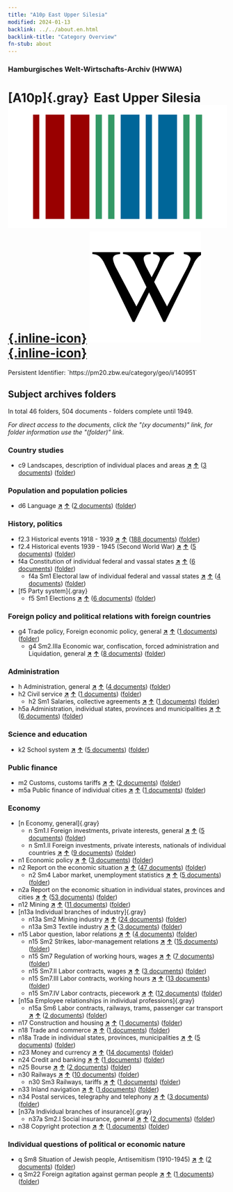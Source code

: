 ```yaml
---
title: "A10p East Upper Silesia"
modified: 2024-01-13
backlink: ../../about.en.html
backlink-title: "Category Overview"
fn-stub: about
---
```


### Hamburgisches Welt-Wirtschafts-Archiv (HWWA)

# [A10p]{.gray}&#8201; East Upper Silesia &#160; [![Wikidata](/images/Wikidata-logo.svg "Wikidata"){.inline-icon}](http://www.wikidata.org/entity/Q2035812) [![Wikipedia](/images/Wikipedia-W.svg "Wikipedia"){.inline-icon}](https://en.wikipedia.org/wiki/East_Upper_Silesia)

<div class="hint">Persistent Identifier: `https://pm20.zbw.eu/category/geo/i/140951`</div>







## Subject archives folders










In total 46 folders, 504 documents - folders complete until 1949.

_For direct access to the documents, click the "(xy documents)" link, for folder information use the "(folder)" link._



### Country studies

- c9 Landscapes, description of individual places and areas [**&nearr;**](../../../subject/i/144214/about.en.html "Landscapes, description of individual places and areas (all over the world)") [**&uarr;**](../../../subject/about.en.html#c9 "Subject category system") (<a href="https://pm20.zbw.eu/iiifview/folder/sh/140951,144214" title="about: East Upper Silesia : Landscapes, description of individual places and areas" target="_blank">3 documents</a>) ([folder](../../../../folder/sh/1409xx/140951/1442xx/144214/about.en.html))

### Population and population policies

- d6 Language [**&nearr;**](../../../subject/i/144239/about.en.html "Language (all over the world)") [**&uarr;**](../../../subject/about.en.html#d6 "Subject category system") (<a href="https://pm20.zbw.eu/iiifview/folder/sh/140951,144239" title="about: East Upper Silesia : Language" target="_blank">2 documents</a>) ([folder](../../../../folder/sh/1409xx/140951/1442xx/144239/about.en.html))

### History, politics

- f2.3 Historical events 1918 - 1939 [**&nearr;**](../../../subject/i/181391/about.en.html "Historical events 1918 - 1939 (all over the world)") [**&uarr;**](../../../subject/about.en.html#f2.3 "Subject category system") (<a href="https://pm20.zbw.eu/iiifview/folder/sh/140951,181391" title="about: East Upper Silesia : Historical events 1918 - 1939" target="_blank">188 documents</a>) ([folder](../../../../folder/sh/1409xx/140951/1813xx/181391/about.en.html))
- f2.4 Historical events 1939 - 1945 (Second World War) [**&nearr;**](../../../subject/i/181361/about.en.html "Historical events 1939 - 1945 (Second World War) (all over the world)") [**&uarr;**](../../../subject/about.en.html#f2.4 "Subject category system") (<a href="https://pm20.zbw.eu/iiifview/folder/sh/140951,181361" title="about: East Upper Silesia : Historical events 1939 - 1945 (Second World War)" target="_blank">5 documents</a>) ([folder](../../../../folder/sh/1409xx/140951/1813xx/181361/about.en.html))
- f4a Constitution of individual federal and vassal states [**&nearr;**](../../../subject/i/144391/about.en.html "Constitution of individual federal and vassal states (all over the world)") [**&uarr;**](../../../subject/about.en.html#f4a "Subject category system") (<a href="https://pm20.zbw.eu/iiifview/folder/sh/140951,144391" title="about: East Upper Silesia : Constitution of individual federal and vassal states" target="_blank">6 documents</a>) ([folder](../../../../folder/sh/1409xx/140951/1443xx/144391/about.en.html))
  - f4a Sm1 Electoral law of individual federal and vassal states [**&nearr;**](../../../subject/i/144392/about.en.html "Electoral law of individual federal and vassal states (all over the world)") [**&uarr;**](../../../subject/about.en.html#f4a_Sm1 "Subject category system") (<a href="https://pm20.zbw.eu/iiifview/folder/sh/140951,144392" title="about: East Upper Silesia : Electoral law of individual federal and vassal states " target="_blank">4 documents</a>) ([folder](../../../../folder/sh/1409xx/140951/1443xx/144392/about.en.html))
- [f5 Party system]{.gray}
  - f5 Sm1 Elections [**&nearr;**](../../../subject/i/163656/about.en.html "Elections (all over the world)") [**&uarr;**](../../../subject/about.en.html#f5_Sm1 "Subject category system") (<a href="https://pm20.zbw.eu/iiifview/folder/sh/140951,163656" title="about: East Upper Silesia : Elections" target="_blank">6 documents</a>) ([folder](../../../../folder/sh/1409xx/140951/1636xx/163656/about.en.html))

### Foreign policy and political relations with foreign countries

- g4 Trade policy, Foreign economic policy, general [**&nearr;**](../../../subject/i/144470/about.en.html "Trade policy, Foreign economic policy, general (all over the world)") [**&uarr;**](../../../subject/about.en.html#g4 "Subject category system") (<a href="https://pm20.zbw.eu/iiifview/folder/sh/140951,144470" title="about: East Upper Silesia : Trade policy, Foreign economic policy, general" target="_blank">1 documents</a>) ([folder](../../../../folder/sh/1409xx/140951/1444xx/144470/about.en.html))
  - g4 Sm2.IIIa Economic war, confiscation, forced administration and Liquidation, general [**&nearr;**](../../../subject/i/144476/about.en.html "Economic war, confiscation, forced administration and Liquidation, general (all over the world)") [**&uarr;**](../../../subject/about.en.html#g4_Sm2.IIIa "Subject category system") (<a href="https://pm20.zbw.eu/iiifview/folder/sh/140951,144476" title="about: East Upper Silesia : Economic war, confiscation, forced administration and Liquidation, general" target="_blank">8 documents</a>) ([folder](../../../../folder/sh/1409xx/140951/1444xx/144476/about.en.html))

### Administration

- h Administration, general [**&nearr;**](../../../subject/i/144659/about.en.html "Administration, general (all over the world)") [**&uarr;**](../../../subject/about.en.html#h "Subject category system") (<a href="https://pm20.zbw.eu/iiifview/folder/sh/140951,144659" title="about: East Upper Silesia : Administration, general" target="_blank">4 documents</a>) ([folder](../../../../folder/sh/1409xx/140951/1446xx/144659/about.en.html))
- h2 Civil service [**&nearr;**](../../../subject/i/144661/about.en.html "Civil service (all over the world)") [**&uarr;**](../../../subject/about.en.html#h2 "Subject category system") (<a href="https://pm20.zbw.eu/iiifview/folder/sh/140951,144661" title="about: East Upper Silesia : Civil service" target="_blank">1 documents</a>) ([folder](../../../../folder/sh/1409xx/140951/1446xx/144661/about.en.html))
  - h2 Sm1 Salaries, collective agreements [**&nearr;**](../../../subject/i/144662/about.en.html "Salaries, collective agreements (all over the world)") [**&uarr;**](../../../subject/about.en.html#h2_Sm1 "Subject category system") (<a href="https://pm20.zbw.eu/iiifview/folder/sh/140951,144662" title="about: East Upper Silesia : Salaries, collective agreements" target="_blank">1 documents</a>) ([folder](../../../../folder/sh/1409xx/140951/1446xx/144662/about.en.html))
- h5a Administration, individual states, provinces and municipalities [**&nearr;**](../../../subject/i/144676/about.en.html "Administration, individual states, provinces and municipalities (all over the world)") [**&uarr;**](../../../subject/about.en.html#h5a "Subject category system") (<a href="https://pm20.zbw.eu/iiifview/folder/sh/140951,144676" title="about: East Upper Silesia : Administration, individual states, provinces and municipalities" target="_blank">6 documents</a>) ([folder](../../../../folder/sh/1409xx/140951/1446xx/144676/about.en.html))

### Science and education

- k2 School system [**&nearr;**](../../../subject/i/144739/about.en.html "School system (all over the world)") [**&uarr;**](../../../subject/about.en.html#k2 "Subject category system") (<a href="https://pm20.zbw.eu/iiifview/folder/sh/140951,144739" title="about: East Upper Silesia : School system" target="_blank">5 documents</a>) ([folder](../../../../folder/sh/1409xx/140951/1447xx/144739/about.en.html))

### Public finance

- m2 Customs, customs tariffs [**&nearr;**](../../../subject/i/144850/about.en.html "Customs, customs tariffs (all over the world)") [**&uarr;**](../../../subject/about.en.html#m2 "Subject category system") (<a href="https://pm20.zbw.eu/iiifview/folder/sh/140951,144850" title="about: East Upper Silesia : Customs, customs tariffs" target="_blank">2 documents</a>) ([folder](../../../../folder/sh/1409xx/140951/1448xx/144850/about.en.html))
- m5a Public finance of individual cities [**&nearr;**](../../../subject/i/144902/about.en.html "Public finance of individual cities (all over the world)") [**&uarr;**](../../../subject/about.en.html#m5a "Subject category system") (<a href="https://pm20.zbw.eu/iiifview/folder/sh/140951,144902" title="about: East Upper Silesia : Public finance of individual cities" target="_blank">1 documents</a>) ([folder](../../../../folder/sh/1409xx/140951/1449xx/144902/about.en.html))

### Economy

- [n Economy, general]{.gray}
  - n Sm1.I Foreign investments, private interests, general [**&nearr;**](../../../subject/i/145774/about.en.html "Foreign investments, private interests, general (all over the world)") [**&uarr;**](../../../subject/about.en.html#n_Sm1.I "Subject category system") (<a href="https://pm20.zbw.eu/iiifview/folder/sh/140951,145774" title="about: East Upper Silesia : Foreign investments, private interests, general" target="_blank">5 documents</a>) ([folder](../../../../folder/sh/1409xx/140951/1457xx/145774/about.en.html))
  - n Sm1.II Foreign investments, private interests, nationals of individual countries [**&nearr;**](../../../subject/i/145775/about.en.html "Foreign investments, private interests, nationals of individual countries (all over the world)") [**&uarr;**](../../../subject/about.en.html#n_Sm1.II "Subject category system") (<a href="https://pm20.zbw.eu/iiifview/folder/sh/140951,145775" title="about: East Upper Silesia : Foreign investments, private interests, nationals of individual countries" target="_blank">9 documents</a>) ([folder](../../../../folder/sh/1409xx/140951/1457xx/145775/about.en.html))
- n1 Economic policy [**&nearr;**](../../../subject/i/144931/about.en.html "Economic policy (all over the world)") [**&uarr;**](../../../subject/about.en.html#n1 "Subject category system") (<a href="https://pm20.zbw.eu/iiifview/folder/sh/140951,144931" title="about: East Upper Silesia : Economic policy" target="_blank">3 documents</a>) ([folder](../../../../folder/sh/1409xx/140951/1449xx/144931/about.en.html))
- n2 Report on the economic situation [**&nearr;**](../../../subject/i/144972/about.en.html "Report on the economic situation (all over the world)") [**&uarr;**](../../../subject/about.en.html#n2 "Subject category system") (<a href="https://pm20.zbw.eu/iiifview/folder/sh/140951,144972" title="about: East Upper Silesia : Report on the economic situation" target="_blank">47 documents</a>) ([folder](../../../../folder/sh/1409xx/140951/1449xx/144972/about.en.html))
  - n2 Sm4 Labor market, unemployment statistics [**&nearr;**](../../../subject/i/144976/about.en.html "Labor market, unemployment statistics (all over the world)") [**&uarr;**](../../../subject/about.en.html#n2_Sm4 "Subject category system") (<a href="https://pm20.zbw.eu/iiifview/folder/sh/140951,144976" title="about: East Upper Silesia : Labor market, unemployment statistics" target="_blank">5 documents</a>) ([folder](../../../../folder/sh/1409xx/140951/1449xx/144976/about.en.html))
- n2a Report on the economic situation in individual states, provinces and cities [**&nearr;**](../../../subject/i/145026/about.en.html "Report on the economic situation in individual states, provinces and cities (all over the world)") [**&uarr;**](../../../subject/about.en.html#n2a "Subject category system") (<a href="https://pm20.zbw.eu/iiifview/folder/sh/140951,145026" title="about: East Upper Silesia : Report on the economic situation in individual states, provinces and cities" target="_blank">53 documents</a>) ([folder](../../../../folder/sh/1409xx/140951/1450xx/145026/about.en.html))
- n12 Mining [**&nearr;**](../../../subject/i/145083/about.en.html "Mining (all over the world)") [**&uarr;**](../../../subject/about.en.html#n12 "Subject category system") (<a href="https://pm20.zbw.eu/iiifview/folder/sh/140951,145083" title="about: East Upper Silesia : Mining" target="_blank">11 documents</a>) ([folder](../../../../folder/sh/1409xx/140951/1450xx/145083/about.en.html))
- [n13a Individual branches of industry]{.gray}
  - n13a Sm2 Mining industry [**&nearr;**](../../../subject/i/145118/about.en.html "Mining industry (all over the world)") [**&uarr;**](../../../subject/about.en.html#n13a_Sm2 "Subject category system") (<a href="https://pm20.zbw.eu/iiifview/folder/sh/140951,145118" title="about: East Upper Silesia : Mining industry" target="_blank">24 documents</a>) ([folder](../../../../folder/sh/1409xx/140951/1451xx/145118/about.en.html))
  - n13a Sm3 Textile industry [**&nearr;**](../../../subject/i/145119/about.en.html "Textile industry (all over the world)") [**&uarr;**](../../../subject/about.en.html#n13a_Sm3 "Subject category system") (<a href="https://pm20.zbw.eu/iiifview/folder/sh/140951,145119" title="about: East Upper Silesia : Textile industry" target="_blank">3 documents</a>) ([folder](../../../../folder/sh/1409xx/140951/1451xx/145119/about.en.html))
- n15 Labor question, labor relations [**&nearr;**](../../../subject/i/145155/about.en.html "Labor question, labor relations (all over the world)") [**&uarr;**](../../../subject/about.en.html#n15 "Subject category system") (<a href="https://pm20.zbw.eu/iiifview/folder/sh/140951,145155" title="about: East Upper Silesia : Labor question, labor relations" target="_blank">4 documents</a>) ([folder](../../../../folder/sh/1409xx/140951/1451xx/145155/about.en.html))
  - n15 Sm2 Strikes, labor-management relations [**&nearr;**](../../../subject/i/161854/about.en.html "Strikes, labor-management relations (all over the world)") [**&uarr;**](../../../subject/about.en.html#n15_Sm2 "Subject category system") (<a href="https://pm20.zbw.eu/iiifview/folder/sh/140951,161854" title="about: East Upper Silesia : Strikes, labor-management relations" target="_blank">15 documents</a>) ([folder](../../../../folder/sh/1409xx/140951/1618xx/161854/about.en.html))
  - n15 Sm7 Regulation of working hours, wages [**&nearr;**](../../../subject/i/161846/about.en.html "Regulation of working hours, wages (all over the world)") [**&uarr;**](../../../subject/about.en.html#n15_Sm7 "Subject category system") (<a href="https://pm20.zbw.eu/iiifview/folder/sh/140951,161846" title="about: East Upper Silesia : Regulation of working hours, wages" target="_blank">7 documents</a>) ([folder](../../../../folder/sh/1409xx/140951/1618xx/161846/about.en.html))
  - n15 Sm7.II Labor contracts, wages [**&nearr;**](../../../subject/i/145169/about.en.html "Labor contracts, wages (all over the world)") [**&uarr;**](../../../subject/about.en.html#n15_Sm7.II "Subject category system") (<a href="https://pm20.zbw.eu/iiifview/folder/sh/140951,145169" title="about: East Upper Silesia : Labor contracts, wages" target="_blank">3 documents</a>) ([folder](../../../../folder/sh/1409xx/140951/1451xx/145169/about.en.html))
  - n15 Sm7.III Labor contracts, working hours [**&nearr;**](../../../subject/i/145170/about.en.html "Labor contracts, working hours (all over the world)") [**&uarr;**](../../../subject/about.en.html#n15_Sm7.III "Subject category system") (<a href="https://pm20.zbw.eu/iiifview/folder/sh/140951,145170" title="about: East Upper Silesia : Labor contracts, working hours" target="_blank">13 documents</a>) ([folder](../../../../folder/sh/1409xx/140951/1451xx/145170/about.en.html))
  - n15 Sm7.IV Labor contracts, piecework [**&nearr;**](../../../subject/i/145171/about.en.html "Labor contracts, piecework (all over the world)") [**&uarr;**](../../../subject/about.en.html#n15_Sm7.IV "Subject category system") (<a href="https://pm20.zbw.eu/iiifview/folder/sh/140951,145171" title="about: East Upper Silesia : Labor contracts, piecework" target="_blank">12 documents</a>) ([folder](../../../../folder/sh/1409xx/140951/1451xx/145171/about.en.html))
- [n15a Employee relationships in individual professions]{.gray}
  - n15a Sm6 Labor contracts, railways, trams, passenger car transport [**&nearr;**](../../../subject/i/145211/about.en.html "Labor contracts, railways, trams, passenger car transport (all over the world)") [**&uarr;**](../../../subject/about.en.html#n15a_Sm6 "Subject category system") (<a href="https://pm20.zbw.eu/iiifview/folder/sh/140951,145211" title="about: East Upper Silesia : Labor contracts, railways, trams, passenger car transport" target="_blank">2 documents</a>) ([folder](../../../../folder/sh/1409xx/140951/1452xx/145211/about.en.html))
- n17 Construction and housing [**&nearr;**](../../../subject/i/145250/about.en.html "Construction and housing (all over the world)") [**&uarr;**](../../../subject/about.en.html#n17 "Subject category system") (<a href="https://pm20.zbw.eu/iiifview/folder/sh/140951,145250" title="about: East Upper Silesia : Construction and housing" target="_blank">1 documents</a>) ([folder](../../../../folder/sh/1409xx/140951/1452xx/145250/about.en.html))
- n18 Trade and commerce [**&nearr;**](../../../subject/i/145262/about.en.html "Trade and commerce (all over the world)") [**&uarr;**](../../../subject/about.en.html#n18 "Subject category system") (<a href="https://pm20.zbw.eu/iiifview/folder/sh/140951,145262" title="about: East Upper Silesia : Trade and commerce" target="_blank">1 documents</a>) ([folder](../../../../folder/sh/1409xx/140951/1452xx/145262/about.en.html))
- n18a Trade in individual states, provinces, municipalities [**&nearr;**](../../../subject/i/145288/about.en.html "Trade in individual states, provinces, municipalities (all over the world)") [**&uarr;**](../../../subject/about.en.html#n18a "Subject category system") (<a href="https://pm20.zbw.eu/iiifview/folder/sh/140951,145288" title="about: East Upper Silesia : Trade in individual states, provinces, municipalities" target="_blank">5 documents</a>) ([folder](../../../../folder/sh/1409xx/140951/1452xx/145288/about.en.html))
- n23 Money and currency [**&nearr;**](../../../subject/i/145305/about.en.html "Money and currency (all over the world)") [**&uarr;**](../../../subject/about.en.html#n23 "Subject category system") (<a href="https://pm20.zbw.eu/iiifview/folder/sh/140951,145305" title="about: East Upper Silesia : Money and currency" target="_blank">14 documents</a>) ([folder](../../../../folder/sh/1409xx/140951/1453xx/145305/about.en.html))
- n24 Credit and banking [**&nearr;**](../../../subject/i/145339/about.en.html "Credit and banking (all over the world)") [**&uarr;**](../../../subject/about.en.html#n24 "Subject category system") (<a href="https://pm20.zbw.eu/iiifview/folder/sh/140951,145339" title="about: East Upper Silesia : Credit and banking" target="_blank">1 documents</a>) ([folder](../../../../folder/sh/1409xx/140951/1453xx/145339/about.en.html))
- n25 Bourse [**&nearr;**](../../../subject/i/145486/about.en.html "Bourse (all over the world)") [**&uarr;**](../../../subject/about.en.html#n25 "Subject category system") (<a href="https://pm20.zbw.eu/iiifview/folder/sh/140951,145486" title="about: East Upper Silesia : Bourse" target="_blank">2 documents</a>) ([folder](../../../../folder/sh/1409xx/140951/1454xx/145486/about.en.html))
- n30 Railways [**&nearr;**](../../../subject/i/145531/about.en.html "Railways (all over the world)") [**&uarr;**](../../../subject/about.en.html#n30 "Subject category system") (<a href="https://pm20.zbw.eu/iiifview/folder/sh/140951,145531" title="about: East Upper Silesia : Railways" target="_blank">10 documents</a>) ([folder](../../../../folder/sh/1409xx/140951/1455xx/145531/about.en.html))
  - n30 Sm3 Railways, tariffs [**&nearr;**](../../../subject/i/145534/about.en.html "Railways, tariffs (all over the world)") [**&uarr;**](../../../subject/about.en.html#n30_Sm3 "Subject category system") (<a href="https://pm20.zbw.eu/iiifview/folder/sh/140951,145534" title="about: East Upper Silesia : Railways, tariffs" target="_blank">1 documents</a>) ([folder](../../../../folder/sh/1409xx/140951/1455xx/145534/about.en.html))
- n33 Inland navigation [**&nearr;**](../../../subject/i/145646/about.en.html "Inland navigation (all over the world)") [**&uarr;**](../../../subject/about.en.html#n33 "Subject category system") (<a href="https://pm20.zbw.eu/iiifview/folder/sh/140951,145646" title="about: East Upper Silesia : Inland navigation" target="_blank">1 documents</a>) ([folder](../../../../folder/sh/1409xx/140951/1456xx/145646/about.en.html))
- n34 Postal services, telegraphy and telephony [**&nearr;**](../../../subject/i/145662/about.en.html "Postal services, telegraphy and telephony (all over the world)") [**&uarr;**](../../../subject/about.en.html#n34 "Subject category system") (<a href="https://pm20.zbw.eu/iiifview/folder/sh/140951,145662" title="about: East Upper Silesia : Postal services, telegraphy and telephony" target="_blank">3 documents</a>) ([folder](../../../../folder/sh/1409xx/140951/1456xx/145662/about.en.html))
- [n37a Individual branches of insurance]{.gray}
  - n37a Sm2.I Social insurance, general [**&nearr;**](../../../subject/i/145733/about.en.html "Social insurance, general (all over the world)") [**&uarr;**](../../../subject/about.en.html#n37a_Sm2.I "Subject category system") (<a href="https://pm20.zbw.eu/iiifview/folder/sh/140951,145733" title="about: East Upper Silesia : Social insurance, general" target="_blank">2 documents</a>) ([folder](../../../../folder/sh/1409xx/140951/1457xx/145733/about.en.html))
- n38 Copyright protection [**&nearr;**](../../../subject/i/145757/about.en.html "Copyright protection (all over the world)") [**&uarr;**](../../../subject/about.en.html#n38 "Subject category system") (<a href="https://pm20.zbw.eu/iiifview/folder/sh/140951,145757" title="about: East Upper Silesia : Copyright protection" target="_blank">1 documents</a>) ([folder](../../../../folder/sh/1409xx/140951/1457xx/145757/about.en.html))

### Individual questions of political or economic nature

- q Sm8 Situation of Jewish people, Antisemitism (1910-1945) [**&nearr;**](../../../subject/i/145952/about.en.html "Situation of Jewish people, Antisemitism (1910-1945) (all over the world)") [**&uarr;**](../../../subject/about.en.html#q_Sm8 "Subject category system") (<a href="https://pm20.zbw.eu/iiifview/folder/sh/140951,145952" title="about: East Upper Silesia : Situation of Jewish people, Antisemitism (1910-1945)" target="_blank">2 documents</a>) ([folder](../../../../folder/sh/1409xx/140951/1459xx/145952/about.en.html))
- q Sm22 Foreign agitation against german people [**&nearr;**](../../../subject/i/145969/about.en.html "Foreign agitation against german people (all over the world)") [**&uarr;**](../../../subject/about.en.html#q_Sm22 "Subject category system") (<a href="https://pm20.zbw.eu/iiifview/folder/sh/140951,145969" title="about: East Upper Silesia : Foreign agitation against german people" target="_blank">1 documents</a>) ([folder](../../../../folder/sh/1409xx/140951/1459xx/145969/about.en.html))



<a id="filmsections" />










